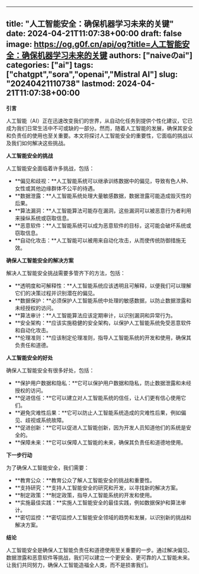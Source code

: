 
---
title: "人工智能安全：确保机器学习未来的关键"
date: 2024-04-21T11:07:38+00:00
draft: false
image: https://og.g0f.cn/api/og?title=人工智能安全：确保机器学习未来的关键
authors: ["naiveのai"]
categories: ["ai"]
tags: ["chatgpt","sora","openai","Mistral AI"]
slug: "20240421110738"
lastmod: 2024-04-21T11:07:38+00:00
---
**引言**

人工智能（AI）正在迅速改变我们的世界，从自动化任务到提供个性化建议，它已成为我们日常生活中不可或缺的一部分。然而，随着人工智能的发展，确保其安全和负责任的使用也至关重要。本文将探讨人工智能安全的重要性，它面临的挑战以及我们如何解决这些挑战。

**人工智能安全的挑战**

人工智能安全面临着许多挑战，包括：

* **偏见和歧视：**人工智能系统可以继承训练数据中的偏见，导致有色人种、女性或其他边缘群体不公平的待遇。
* **数据泄露：**人工智能系统处理大量敏感数据，数据泄露可能造成毁灭性的后果。
* **算法漏洞：**人工智能算法可能存在漏洞，这些漏洞可以被恶意行为者利用来操纵系统或窃取信息。
* **恶意软件：**人工智能系统可以成为恶意软件的目标，这可能会破坏系统或窃取信息。
* **自动化攻击：**人工智能可以被用来自动化攻击，从而使传统防御措施无效。

**确保人工智能安全的解决方案**

解决人工智能安全挑战需要多管齐下的方法，包括：

* **透明度和可解释性：**人工智能系统应该透明且可解释，以便我们可以理解它们的决策过程并识别潜在的偏见。
* **数据保护：**必须保护人工智能系统中处理的敏感数据，以防止数据泄露和未经授权的访问。
* **算法审计：**人工智能算法应该定期审计，以识别漏洞和异常行为。
* **安全架构：**应该实施稳健的安全架构，以保护人工智能系统免受恶意软件和自动化攻击。
* **伦理准则：**应该制定伦理准则，指导人工智能系统的开发和使用，确保其负责任和道德。

**人工智能安全的好处**

确保人工智能安全有很多好处，包括：

* **保护用户数据和隐私：**它可以保护用户数据和隐私，防止数据泄露和未经授权的访问。
* **促进信任：**它可以建立对人工智能系统的信任，让人们更有信心使用它们。
* **避免灾难性后果：**它可以防止人工智能系统造成的灾难性后果，例如偏见、歧视或系统故障。
* **促进创新：**它可以促进人工智能创新，因为开发人员知道他们的系统是安全的。
* **保障未来：**它可以保障人工智能的未来，确保其负责任和道德地使用。

**下一步行动**

为了确保人工智能安全，我们需要：

* **教育公众：**教育公众了解人工智能安全的挑战和重要性。
* **支持研究：**支持人工智能安全的研究和开发，以寻找新的解决方案。
* **制定政策：**制定政策，指导人工智能系统的开发和使用。
* **实施最佳实践：**实施人工智能安全的最佳实践，例如数据保护和算法审计。
* **密切监控：**密切监控人工智能安全领域的趋势和发展，以识别新的挑战和解决方案。

**结论**

人工智能安全是确保人工智能负责任和道德使用至关重要的一步。通过解决偏见、数据泄露和恶意软件等挑战，我们可以建立一个更安全、更可靠的人工智能未来。让我们共同努力，确保人工智能造福全人类，而不是损害我们。